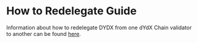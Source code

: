 # How to Redelegate Guide

Information about how to redelegate DYDX from one dYdX Chain validator to another can be found [here](https://www.dydx.foundation/how-to-redelegate).
